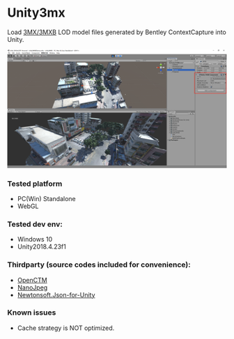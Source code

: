 # Unity3mx

Load [3MX/3MXB](https://docs.bentley.com/LiveContent/web/ContextCapture%20Help-v9/en/GUID-CED0ABE6-2EE3-458D-9810-D87EC3C521BD.html) LOD model files generated by Bentley ContextCapture into Unity.

![example](./Doc/example.png)

### Tested platform
- PC(Win) Standalone
- WebGL

### Tested dev env:
- Windows 10
- Unity2018.4.23f1

### Thirdparty (source codes included for convenience):
- [OpenCTM](https://github.com/BarryWangYang/OpenCTM-Optimizing-GC-)
- [NanoJpeg](https://github.com/Deathspike/NanoJPEG.NET)
- [Newtonsoft.Json-for-Unity](https://github.com/jilleJr/Newtonsoft.Json-for-Unity)

### Known issues
- Cache strategy is NOT optimized.
